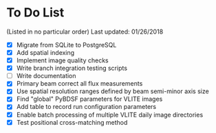 # To Do List
(Listed in no particular order)
Last updated: 01/26/2018

- [X] Migrate from SQLite to PostgreSQL
- [X] Add spatial indexing
- [X] Implement image quality checks
- [X] Write branch integration testing scripts
- [ ] Write documentation
- [X] Primary beam correct all flux measurements
- [X] Use spatial resolution ranges defined by beam semi-minor axis size
- [X] Find "global" PyBDSF parameters for VLITE images
- [X] Add table to record run configuration parameters
- [X] Enable batch processing of multiple VLITE daily image directories
- [X] Test positional cross-matching method